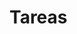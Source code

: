 # Tareas

<!-- 1. [Ejercicios de sincronización](./1/README.md) (Entrega: 2020.03.10) -->
<!-- 2. [Comparación de planificadores](./2/README.md) (Entrega: 2020.03.24) -->
